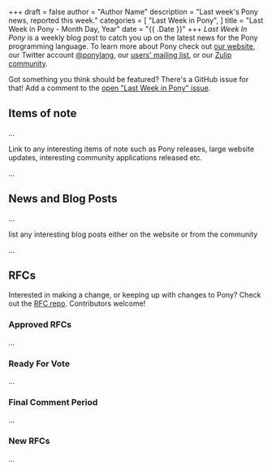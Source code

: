 +++
draft = false
author = "Author Name"
description = "Last week's Pony news, reported this week."
categories = [
    "Last Week in Pony",
]
title = "Last Week in Pony - Month Day, Year"
date = "{{ .Date }}"
+++
_Last Week In Pony_ is a weekly blog post to catch you up on the latest news for the Pony programming language. To learn more about Pony check out [our website](https://ponylang.io), our Twitter account [@ponylang](https://twitter.com/ponylang), our [users' mailing list](https://pony.groups.io/g/user), or our [Zulip community](https://ponylang.zulipchat.com).

Got something you think should be featured? There's a GitHub issue for that! Add a comment to the [open "Last Week in Pony" issue](https://github.com/ponylang/ponylang.github.io/issues?q=is%3Aissue+is%3Aopen+label%3Alast-week-in-pony).
<!--more-->


## Items of note

...

Link to any interesting items of note such as Pony releases, large website updates, interesting community applications released etc.

...

## News and Blog Posts

...

list any interesting blog posts either on the website or from the community

...

## RFCs

Interested in making a change, or keeping up with changes to Pony? Check out the [RFC repo](https://github.com/ponylang/rfcs). Contributors welcome!

### Approved RFCs

...

### Ready For Vote

...

### Final Comment Period

...

### New RFCs

...
